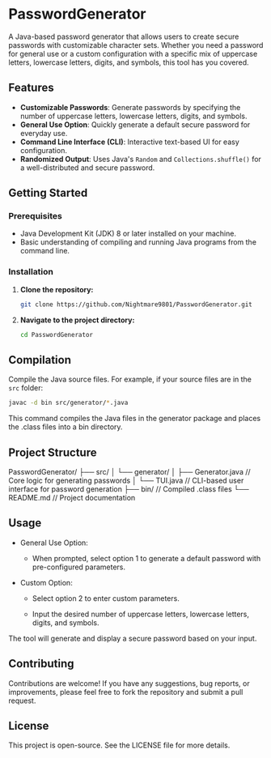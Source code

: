 # PasswordGenerator

A Java-based password generator that allows users to create secure passwords with customizable character sets. Whether you need a password for general use or a custom configuration with a specific mix of uppercase letters, lowercase letters, digits, and symbols, this tool has you covered.

## Features

- **Customizable Passwords**: Generate passwords by specifying the number of uppercase letters, lowercase letters, digits, and symbols.
- **General Use Option**: Quickly generate a default secure password for everyday use.
- **Command Line Interface (CLI)**: Interactive text-based UI for easy configuration.
- **Randomized Output**: Uses Java's `Random` and `Collections.shuffle()` for a well-distributed and secure password.

## Getting Started

### Prerequisites

- Java Development Kit (JDK) 8 or later installed on your machine.
- Basic understanding of compiling and running Java programs from the command line.

### Installation

1. **Clone the repository:**

   ```bash
   git clone https://github.com/Nightmare9801/PasswordGenerator.git
   ```
2. **Navigate to the project directory:**
   ```bash
   cd PasswordGenerator
   ```

## Compilation

Compile the Java source files. For example, if your source files are in the `src` folder:

  ```bash
  javac -d bin src/generator/*.java
  ```

This command compiles the Java files in the generator package and places the .class files into a bin directory.

## Project Structure

PasswordGenerator/
├── src/
│   └── generator/
│       ├── Generator.java    // Core logic for generating passwords
│       └── TUI.java          // CLI-based user interface for password generation
├── bin/                    // Compiled .class files
└── README.md               // Project documentation


## Usage
- General Use Option:
  - When prompted, select option 1 to generate a default password with pre-configured parameters.

- Custom Option:
  - Select option 2 to enter custom parameters.

  - Input the desired number of uppercase letters, lowercase letters, digits, and symbols.

The tool will generate and display a secure password based on your input.

## Contributing
Contributions are welcome! If you have any suggestions, bug reports, or improvements, please feel free to fork the repository and submit a pull request.

## License
This project is open-source. See the LICENSE file for more details.
